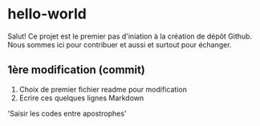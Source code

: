 # hello-world
Salut! Ce projet est le premier pas d'iniation à la création de dépôt Github. Nous sommes ici pour contribuer et aussi et surtout pour échanger.
## 1ère modification (commit)
1. Choix de premier fichier readme pour modification
2. Ecrire ces quelques lignes Markdown

'Saisir les codes entre apostrophes'
